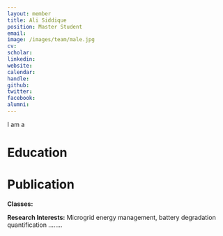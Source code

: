 ```yaml
---
layout: member
title: Ali Siddique
position: Master Student
email: 
image: /images/team/male.jpg
cv: 
scholar: 
linkedin: 
website: 
calendar: 
handle: 
github: 
twitter: 
facebook: 
alumni: 
---
```


I am a 

# Education




# Publication




**Classes:**


**Research Interests:** Microgrid energy management, battery degradation quantification ........

